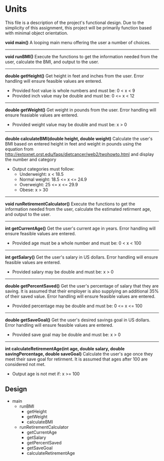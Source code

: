 # Units
This file is a description of the project's functional design. Due to the
simplicity of this assignment, this project will be primarily function 
based with minimal object orientation.

**void main()**
A looping main menu offering the user a number of choices.

---
**void runBMI()**
Execute the functions to get the information needed from the user, calculate the BMI, and output to the user.

---
**double getHeight()**
Get height in feet and inches from the user. Error handling will ensure feasible values are entered.
- Provided foot value is whole numbers and must be: 0 < x < 9
- Provided inch value may be double and must be: 0 <= x < 12

---
**double getWeight()**
Get weight in pounds from the user. Error handling will ensure feasiable values are entered.
- Provided weight value may be double and must be: x > 0

---
**double calculateBMI(double height, double weight)**
Calculate the user's BMI based on entered height in feet and weight in pounds using the equation from http://extoxnet.orst.edu/faqs/dietcancer/web2/twohowto.html and display the number and category
- Output categories must follow:
  - Underweight: x < 18.5
  - Normal weight: 18.5 <= x <= 24.9
  - Overweight: 25 <= x <= 29.9
  - Obese: x > 30

---
**void runRetirementCalculator()**
Execute the functions to get the information needed from the user, calculate the estimated retirment age, and output to the user.

---
**int getCurrentAge()**
Get the user's current age in years. Error handling will ensure feasible values are entered.
- Provided age must be a whole number and must be: 0 < x < 100

---
**int getSalary()**
Get the user's salary in US dollars. Error handling will ensure feasible values are entered.
- Provided salary may be double and must be: x > 0

---
**double getPercentSaved()**
Get the user's percentage of salary that they are saving. It is assumed that their employer is also supplying an additional 35% of their saved value. Error handling will ensure feasible values are entered.
- Provided percentage may be double and must be: 0 <= x <= 100

---
**double getSaveGoal()**
Get the user's desired savings goal in US dollars. Error handling will ensure feasible values are entered.
- Provided save goal may be double and must be: x > 0

---
**int calculateRetirementAge(int age, double salary, double savingPercentage, double saveGoal)**
Calculate the user's age once they meet their save goal for retirment. It is assumed that ages after 100 are considered not met.
- Output age is not met if: x >= 100


## Design

- main
  - runBMI
    - getHeight
    - getWeight
    - calculateBMI
  - runRetirementCalculator
    - getCurrentAge
    - getSalary
    - getPercentSaved
    - getSaveGoal
    - calculateRetirementAge